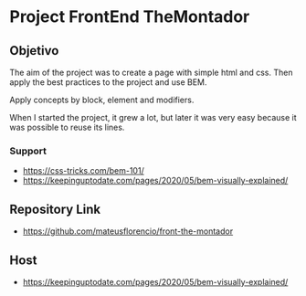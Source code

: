 # Project FrontEnd TheMontador

## Objetivo

The aim of the project was to create a page with simple html and css.
Then apply the best practices to the project and use BEM. <br>

Apply concepts by block, element and modifiers. <br>

When I started the project, it grew a lot, but later it was very easy because it was possible to reuse its lines. <br>

### Support
*  https://css-tricks.com/bem-101/
* https://keepinguptodate.com/pages/2020/05/bem-visually-explained/


## Repository Link
* https://github.com/mateusflorencio/front-the-montador

## Host

* https://keepinguptodate.com/pages/2020/05/bem-visually-explained/